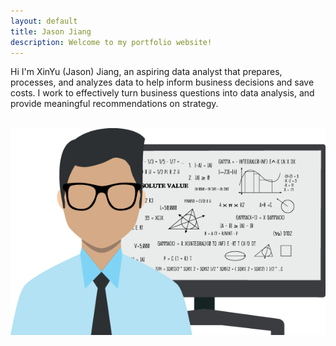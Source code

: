 ```yaml
---
layout: default
title: Jason Jiang 
description: Welcome to my portfolio website!
---
```

Hi I'm XinYu (Jason) Jiang, an aspiring data analyst that prepares, processes, and analyzes data to help inform business decisions and save costs. I work to effectively turn business questions into data analysis, and provide meaningful recommendations on strategy.

<br>

<img src="/homepage_img.png" alt="homepage_img">
